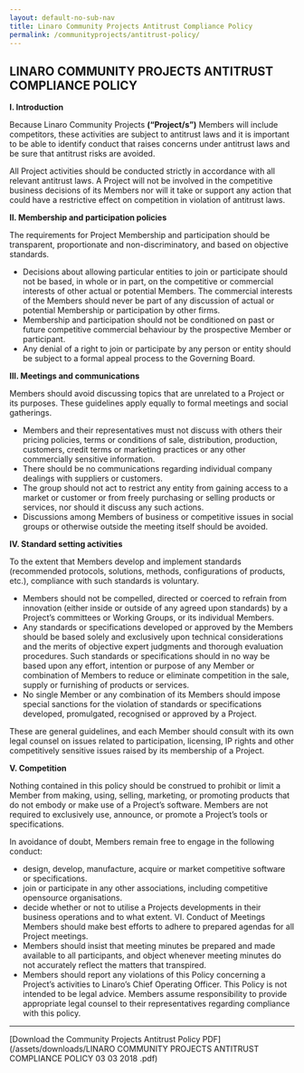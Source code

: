 ```yaml
---
layout: default-no-sub-nav
title: Linaro Community Projects Antitrust Compliance Policy
permalink: /communityprojects/antitrust-policy/
---
```

## LINARO COMMUNITY PROJECTS ANTITRUST COMPLIANCE POLICY

**I. Introduction**

Because Linaro Community Projects **(“Project/s”)** Members will include competitors,
these activities are subject to antitrust laws and it is important to be able to identify
conduct that raises concerns under antitrust laws and be sure that antitrust risks are
avoided.

All Project activities should be conducted strictly in accordance with all relevant
antitrust laws. A Project will not be involved in the competitive business decisions of
its Members nor will it take or support any action that could have a restrictive effect
on competition in violation of antitrust laws.

**II. Membership and participation policies**

The requirements for Project Membership and participation should be transparent,
proportionate and non-discriminatory, and based on objective standards.

- Decisions about allowing particular entities to join or participate should not be
based, in whole or in part, on the competitive or commercial interests of other
actual or potential Members. The commercial interests of the Members
should never be part of any discussion of actual or potential Membership or
participation by other firms.
- Membership and participation should not be conditioned on past or future
competitive commercial behaviour by the prospective Member or participant.
- Any denial of a right to join or participate by any person or entity should be
subject to a formal appeal process to the Governing Board.

**III. Meetings and communications**

Members should avoid discussing topics that are unrelated to a Project or its
purposes. These guidelines apply equally to formal meetings and social gatherings.

- Members and their representatives must not discuss with others their pricing
policies, terms or conditions of sale, distribution, production, customers, credit
terms or marketing practices or any other commercially sensitive information.
- There should be no communications regarding individual company dealings
with suppliers or customers.
- The group should not act to restrict any entity from gaining access to a
market or customer or from freely purchasing or selling products or services,
nor should it discuss any such actions.
- Discussions among Members of business or competitive issues in social
groups or otherwise outside the meeting itself should be avoided.

**IV. Standard setting activities**

To the extent that Members develop and implement standards (recommended
protocols, solutions, methods, configurations of products, etc.), compliance with such
standards is voluntary.

- Members should not be compelled, directed or coerced to refrain from
innovation (either inside or outside of any agreed upon standards) by a
Project’s committees or Working Groups, or its individual Members.
- Any standards or specifications developed or approved by the Members
should be based solely and exclusively upon technical considerations and the
merits of objective expert judgments and thorough evaluation procedures.
Such standards or specifications should in no way be based upon any effort,
intention or purpose of any Member or combination of Members to reduce or
eliminate competition in the sale, supply or furnishing of products or services.
- No single Member or any combination of its Members should impose special
sanctions for the violation of standards or specifications developed,
promulgated, recognised or approved by a Project.

These are general guidelines, and each Member should consult with its own legal
counsel on issues related to participation, licensing, IP rights and other competitively
sensitive issues raised by its membership of a Project.

**V. Competition**

Nothing contained in this policy should be construed to prohibit or limit a Member
from making, using, selling, marketing, or promoting products that do not embody or
make use of a Project’s software. Members are not required to exclusively use,
announce, or promote a Project’s tools or specifications.

In avoidance of doubt, Members remain free to engage in the following conduct:
- design, develop, manufacture, acquire or market competitive software or
specifications.
- join or participate in any other associations, including competitive opensource
organisations.
- decide whether or not to utilise a Projects developments in their business
operations and to what extent.
VI. Conduct of Meetings
Members should make best efforts to adhere to prepared agendas for all Project
meetings.
- Members should insist that meeting minutes be prepared and made available
to all participants, and object whenever meeting minutes do not accurately
reflect the matters that transpired.
- Members should report any violations of this Policy concerning a Project’s
activities to Linaro’s Chief Operating Officer.
This Policy is not intended to be legal advice. Members assume responsibility to
provide appropriate legal counsel to their representatives regarding compliance with
this policy.

* * *

[Download the Community Projects Antitrust Policy PDF](/assets/downloads/LINARO COMMUNITY PROJECTS ANTITRUST COMPLIANCE POLICY 03 03 2018 .pdf)
